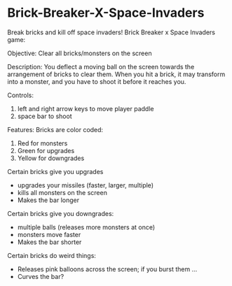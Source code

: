 # Brick-Breaker-X-Space-Invaders
Break bricks and kill off space invaders!
Brick Breaker x Space Invaders game:

Objective: Clear all bricks/monsters on the screen

Description: You deflect a moving ball on the screen towards the arrangement of bricks to clear them. When you hit a brick, it may transform into a monster, and you have to shoot it before it reaches you. 

Controls: 
1. left and right arrow keys to move player paddle
2. space bar to shoot

Features:
Bricks are color coded:
1. Red for monsters
2. Green for upgrades
3. Yellow for downgrades

Certain bricks give you upgrades
- upgrades your missiles (faster, larger, multiple)
- kills all monsters on the screen
- Makes the bar longer

Certain bricks give you downgrades:
- multiple balls (releases more monsters at once)
- monsters move faster
- Makes the bar shorter

Certain bricks do weird things:
- Releases pink balloons across the screen; if you burst them …
- Curves the bar?
